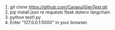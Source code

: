 1. git clone https://github.com/Carasu/iGenTest.git
2. pip install json re requests flask dotenv langchain 
3. python test1.py
4. Enter "127.0.0.1:5000" in your browser.​​